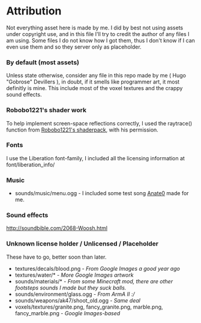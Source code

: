 # Attribution

Not everything asset here is made by me. I did by best not using assets under copyright use, and in this file I'll try to credit the author of any files I am using. Some files I do not know how I got them, thus I don't know if I can even use them and so they server only as placeholder.

### By default (most assets)

Unless state otherwise, consider any file in this repo made by me ( Hugo "Gobrose" Devillers ), in doubt, if it smells like programmer art, it most definitly is mine. This include most of the voxel textures and the crappy sound effects.

### Robobo1221's shader work

To help implement screen-space reflections correctly, I used the raytrace() function from [Robobo1221's shaderpack](https://github.com/robobo1221/robobo1221Shaders), with his permission.

### Fonts

I use the Liberation font-family, I included all the licensing information at font/liberation_info/

### Music

* sounds/music/menu.ogg - I included some test song [Anate0](https://soundcloud.com/anate0) made for me.

### Sound effects

http://soundbible.com/2068-Woosh.html

### Unknown license holder / Unlicensed / Placeholder

These have to go, better soon than later.

* textures/decals/blood.png - *From Google Images a good year ago*
* textures/water/* - *More Google Images artwork*
* sounds/materials/\* - *From some Minecraft mod, there are other footsteps sounds I made but they suck balls.*
* sounds/environment/glass.ogg - *From ArmA II :/*
* sounds/weapons/ak47/shoot_old.ogg - *Same deal*
* voxels/textures/granite.png, fancy_granite.png, marble.png, fancy_marble.png - *Google Images-based*